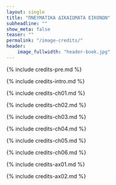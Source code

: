 ```yaml
---
layout: single
title: "ΠΝΕΥΜΑΤΙΚΑ ΔΙΚΑΙΩΜΑΤΑ ΕΙΚΟΝΩΝ"
subheadline: ""
show_meta: false
teaser: ""
permalink: "/image-credits/"
header:
    image_fullwidth: "header-book.jpg"
---
```


{% include credits-pre.md %}

{% include credits-intro.md %}

{% include credits-ch01.md %}

{% include credits-ch02.md %}

{% include credits-ch03.md %}

{% include credits-ch04.md %}

{% include credits-ch05.md %}

{% include credits-ch06.md %}

{% include credits-ax01.md %}

{% include credits-ax02.md %}
